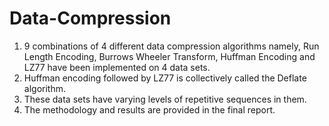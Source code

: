 # Data-Compression
1. 9 combinations of 4 different data compression algorithms namely, Run Length Encoding, Burrows Wheeler Transform, Huffman Encoding and LZ77 have been implemented on 4 data sets.
2. Huffman encoding followed by LZ77 is collectively called the Deflate algorithm. 
3. These data sets have varying levels of repetitive sequences in them.
4. The methodology and results are provided in the final report.
        
         
